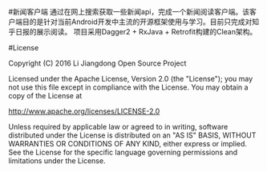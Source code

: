 #新闻客户端
通过在网上搜索获取一些新闻api，完成一个新闻阅读客户端。该客户端目的是针对当前Android开发中主流的开源框架使用与学习。目前只完成对知乎日报的展示阅读。
项目采用Dagger2 + RxJava + Retrofit构建的Clean架构。

#License

Copyright (C) 2016 Li Jiangdong Open Source Project

Licensed under the Apache License, Version 2.0 (the "License");
you may not use this file except in compliance with the License.
You may obtain a copy of the License at

   http://www.apache.org/licenses/LICENSE-2.0

Unless required by applicable law or agreed to in writing, software
distributed under the License is distributed on an "AS IS" BASIS,
WITHOUT WARRANTIES OR CONDITIONS OF ANY KIND, either express or implied.
See the License for the specific language governing permissions and
limitations under the License.
